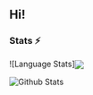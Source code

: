 ## Hi!



### Stats ⚡️
![Language Stats]<img align="center" src="https://readmestats.vercel.app/api/top-langs/?username=asprazz&theme=buefy&count_private=true&show_icons=true" />

![Github Stats](https://readmestats.vercel.app/api?username=asprazz&show_icons=true&title_color=333&icon_color=333&count_private=true&include_all_commits=true)
